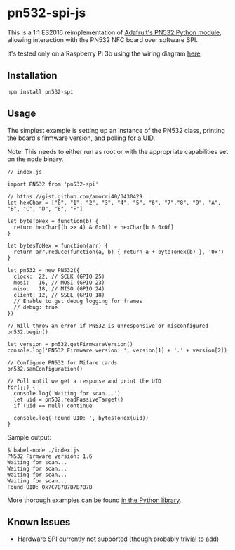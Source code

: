 # pn532-spi-js

This is a 1:1 ES2016 reimplementation of [Adafruit's PN532 Python module](https://github.com/adafruit/Adafruit_Python_PN532), allowing interaction with the PN532 NFC board over software SPI.

It's tested only on a Raspberry Pi 3b using the wiring diagram [here](https://learn.adafruit.com/raspberry-pi-nfc-minecraft-blocks/hardware-wiring).

## Installation

`npm install pn532-spi`

## Usage

The simplest example is setting up an instance of the PN532 class, printing the board's firmware version, and polling for a UID.

Note: This needs to either run as root or with the appropriate capabilities set on the node binary.

```
// index.js

import PN532 from 'pn532-spi'

// https://gist.github.com/amorri40/3430429
let hexChar = ["0", "1", "2", "3", "4", "5", "6", "7","8", "9", "A", "B", "C", "D", "E", "F"]

let byteToHex = function(b) {
  return hexChar[(b >> 4) & 0x0f] + hexChar[b & 0x0f]
}

let bytesToHex = function(arr) {
  return arr.reduce(function(a, b) { return a + byteToHex(b) }, '0x')
}

let pn532 = new PN532({
  clock:  22, // SCLK (GPIO 25)
  mosi:   16, // MOSI (GPIO 23)
  miso:   18, // MISO (GPIO 24)
  client: 12, // SSEL (GPIO 18)
  // Enable to get debug logging for frames
  // debug: true
})

// Will throw an error if PN532 is unresponsive or misconfigured
pn532.begin()

let version = pn532.getFirmwareVersion()
console.log('PN532 Firmware version: ', version[1] + '.' + version[2])

// Configure PN532 for Mifare cards
pn532.samConfiguration()

// Poll until we get a response and print the UID
for(;;) {
  console.log('Waiting for scan...')
  let uid = pn532.readPassiveTarget()
  if (uid == null) continue

  console.log('Found UID: ', bytesToHex(uid))
}
```

Sample output:

```
$ babel-node ./index.js
PN532 Firmware version: 1.6
Waiting for scan...
Waiting for scan...
Waiting for scan...
Waiting for scan...
Found UID: 0x7C7B7B7B7B7B7B
```

More thorough examples can be found [in the Python library](https://github.com/adafruit/Adafruit_Python_PN532/tree/master/examples).

## Known Issues

* Hardware SPI currently not supported (though probably trivial to add)
